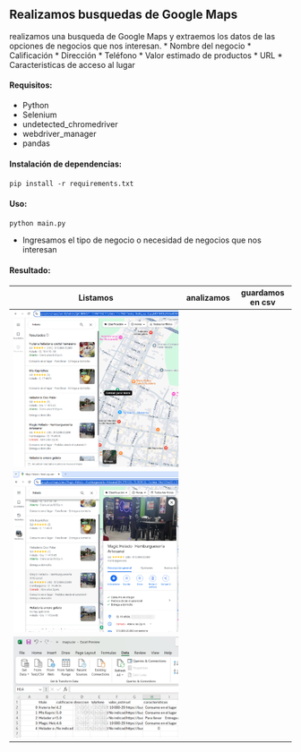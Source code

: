 ## Realizamos busquedas de Google Maps ##  

realizamos una busqueda de Google Maps y extraemos los datos de las opciones de negocios que nos interesan.
    * Nombre del negocio
    * Calificación
    * Dirección
    * Teléfono
    * Valor estimado de productos
    * URL
    * Caracteristicas de acceso al lugar

#### Requisitos:  
- Python
- Selenium  
- undetected_chromedriver  
- webdriver_manager  
- pandas  

#### Instalación de dependencias:  

```
pip install -r requirements.txt
```

#### Uso:  

```
python main.py
```
* Ingresamos el tipo de negocio o necesidad de negocios que nos interesan
#### Resultado:  

| Listamos       | analizamos       | guardamos en csv    |
| ------------- |:-------------:|:-------------:|
|![listamos](https://github.com/vhngroup/Scraping_Maps/blob/main/static/maps_1.png) 
|![analizamos](https://github.com/vhngroup/Scraping_Maps/blob/main/static/maps_2.png)
|![guardamos](https://github.com/vhngroup/Scraping_Maps/blob/main/static/maps_3.png)|
